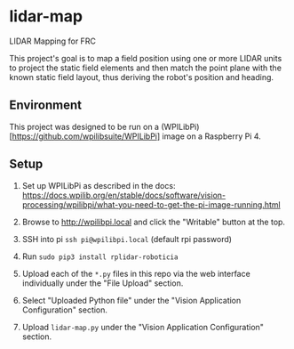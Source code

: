 # lidar-map

LIDAR Mapping for FRC

This project's goal is to map a field position using one or more LIDAR units
to project the static field elements and then match the point plane with
the known static field layout, thus deriving the robot's position and heading.

## Environment

This project was designed to be run on a (WPILibPi)[https://github.com/wpilibsuite/WPILibPi] image on a Raspberry Pi 4.

## Setup

1. Set up WPILibPi as described in the docs: https://docs.wpilib.org/en/stable/docs/software/vision-processing/wpilibpi/what-you-need-to-get-the-pi-image-running.html

2. Browse to http://wpilibpi.local and click the "Writable" button at the top.

3. SSH into pi `ssh pi@wpilibpi.local` (default rpi password)

4. Run `sudo pip3 install rplidar-roboticia`

5. Upload each of the `*.py` files in this repo via the web interface individually under the "File Upload" section.

6. Select "Uploaded Python file" under the "Vision Application Configuration" section.

7. Upload `lidar-map.py` under the "Vision Application Configuration" section.
